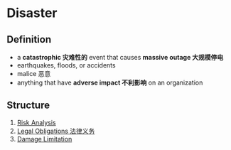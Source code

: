 # Disaster
## Definition
- a __catastrophic 灾难性的__ event that causes __massive outage 大规模停电__
- earthquakes, floods, or accidents
- malice 恶意
- anything that have __adverse impact 不利影响__ on an organization

## Structure
1. [Risk Analysis](riskAnalysis.md)
2. [Legal Obligations 法律义务](legalObligations.md)
3. [Damage Limitation](damageLimitation.md)

